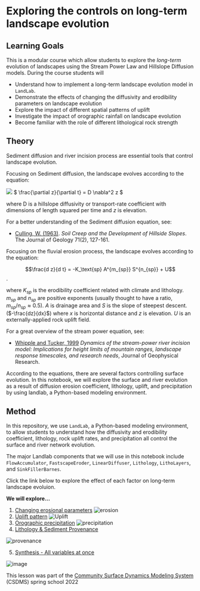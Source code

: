 # Exploring the controls on long-term landscape evolution 


## Learning Goals 

This is a modular course which allow students to explore the *long-term* evolution of landscapes using the Stream Power Law and Hillslope Diffusion models. During the course students will 

- Understand how to implement a long-term landscape evolution model in `LandLab`.
- Demonstrate the effects of changing the diffusivity and erodibility parameters on landscape evolution
- Explore the impact of different spatial patterns of uplift 
- Investigate the impact of orographic rainfall on landscape evolution
- Become familiar with the role of different lithological rock strength

## Theory

Sediment diffusion and river incision process are essential tools that control landscape evolution.

Focusing on Sediment diffusion, the landscape evolves according to the equation:

<img src="https://render.githubusercontent.com/render/math?math= \frac{\partial z}{\partial t} = D \nabla^2 z">
$ \frac{\partial z}{\partial t} = D \nabla^2 z $

where D is a hillslope diffusivity or transport-rate coefficient with dimensions of length squared per time and $z$ is elevation.

For a better understanding of the Sediment diffusion equation, see: 

- [Culling, W. (1963)](https://dx.doi.org/10.1086/626891). _Soil Creep and the Development of Hillside Slopes_. The Journal of Geology 71(2), 127-161.

Focusing on the fluvial erosion process, the landscape evolves according to the equation:

$$\frac{d z}{d t} = -K_\text{sp} A^{m_{sp}} S^{n_{sp}} + U$$.

where $K_{sp}$ is the erodibility coefficient related with climate and lithology. $m_{sp}$ and $n_{sp}$ are positive exponents (usually thought to have a ratio, $m_{sp}/n_{sp} \approx 0.5$). $A$ is drainage area and $S$ is the slope of steepest descent. ($-\frac{dz}{dx}$) where $x$ is horizontal distance and $z$ is elevation. $U$ is an externally-applied rock uplift field.

For a great overview of the stream power equation, see: 

- [Whipple and Tucker, 1999](https://agupubs.onlinelibrary.wiley.com/doi/10.1029/1999JB900120) _Dynamics of the stream-power river incision model: Implications for height limits of mountain ranges, landscape response timescales, and research needs_, Journal of Geophysical Research. 

According to the equations, there are several factors controlling surface evolution. In this notebook, we will explore the surface and river evolution as a result of diffusion erosion coefficient, lithology, uplift, and precipitation by using landlab, a Python-based modeling environment.


## Method

In this repository, we use `LandLab`, a Python-based modeling environment, to allow students to understand how the diffusivity and erodibility coefficient, lithology, rock uplift rates, and precipitation all control the surface and river network evolution. 

The major Landlab components that we will use in this notebook include `FlowAccumulator`, `FastscapeEroder`, `LinearDiffuser`, `Lithology`, `LithoLayers`, and `SinkFillerBarnes`.

Click the link below to explore the effect of each factor on long-term landscape evoluion.

**We will explore...**
1. [Changing erosional parameters](https://github.com/csdms-spring-school-2022/rock-water-uplift/blob/main/erosion.ipynb)
![erosion](https://user-images.githubusercontent.com/10188895/168962893-03150963-1759-4601-bba7-574ec03e5426.png)
3. [Uplift pattern](https://github.com/csdms-spring-school-2022/rock-water-uplift/blob/main/uplift.ipynb)
![Uplift](https://user-images.githubusercontent.com/10188895/168959615-c564009d-fa1b-4322-acc9-a19198c83070.png)
3. [Orographic precipitation](https://github.com/csdms-spring-school-2022/rock-water-uplift/blob/main/precipitation.ipynb)
![precipitation](https://user-images.githubusercontent.com/10188895/168962321-9f5f2707-e00d-4117-89d2-4c7ad59ad9dd.png)
4. [Lithology & Sediment Provenance](https://github.com/csdms-spring-school-2022/rock-water-uplift/blob/main/lithology.ipynb)

![provenance](https://user-images.githubusercontent.com/10188895/168963151-605ba3a3-6918-4540-8455-ffe421f8e5d5.png)

5. [Synthesis - All variables at once](https://github.com/csdms-spring-school-2022/rock-water-uplift/blob/main/synthesis.ipynb)

![image](https://user-images.githubusercontent.com/10188895/168928493-5319e647-3668-4463-be5d-b59788fa22fb.png)


This lesson was part of the [Community Surface Dynamics Modeling System ](https://csdms.colorado.edu)(CSDMS) spring school 2022

